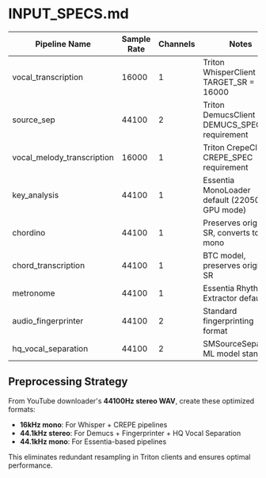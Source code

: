 # INPUT_SPECS.md

| Pipeline Name | Sample Rate | Channels | Notes |
|---------------|-------------|----------|-------|
| vocal_transcription | 16000 | 1 | Triton WhisperClient TARGET_SR = 16000 |
| source_sep | 44100 | 2 | Triton DemucsClient DEMUCS_SPEC requirement |
| vocal_melody_transcription | 16000 | 1 | Triton CrepeClient CREPE_SPEC requirement |
| key_analysis | 44100 | 1 | Essentia MonoLoader default (22050 for GPU mode) |
| chordino | 44100 | 1 | Preserves original SR, converts to mono |
| chord_transcription | 44100 | 1 | BTC model, preserves original SR |
| metronome | 44100 | 1 | Essentia Rhythm Extractor default |
| audio_fingerprinter | 44100 | 2 | Standard fingerprinting format |
| hq_vocal_separation | 44100 | 2 | SMSourceSeparator ML model standard |

## Preprocessing Strategy

From YouTube downloader's **44100Hz stereo WAV**, create these optimized formats:
- **16kHz mono**: For Whisper + CREPE pipelines
- **44.1kHz stereo**: For Demucs + Fingerprinter + HQ Vocal Separation
- **44.1kHz mono**: For Essentia-based pipelines

This eliminates redundant resampling in Triton clients and ensures optimal performance.